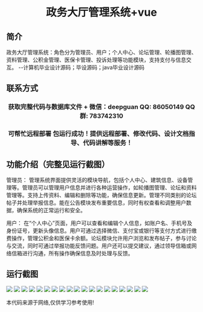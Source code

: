 <p><h1 align="center">政务大厅管理系统+vue</h1></p>

## 简介
政务大厅管理系统：角色分为管理员、用户；个人中心、论坛管理、轮播图管理、资料管理、公积金管理、医保卡管理、投诉处理等功能模块，支持支付与信息交互。    --计算机毕业设计源码；毕设源码；java毕业设计源码


## 联系方式
<p><h3 align="center">获取完整代码与数据库文件 + 微信：deepguan QQ: 86050149 QQ群: 783742310</h3></p>
<p><h3 align="center">可帮忙远程部署 包运行成功！提供远程部署、修改代码、设计文档指导、代码讲解等服务！</h3></p>

## 功能介绍（完整见运行截图）
管理员： 管理系统界面提供灵活的模块导航，包括个人中心、建筑信息、设备管理等。管理员可以管理用户信息并进行各种运营操作，如轮播图管理、论坛和资料管理等。支持上传资料、编辑和删除等功能，确保信息更新。管理不同类别的论坛帖子并处理举报信息。能在公告模块发布重要信息，同时有权查看和调整用户数据，确保系统的正常运行和安全。

用户： 在“个人中心”页面，用户可以查看和编辑个人信息，如账户名、手机号及身份证号，更新头像信息。用户可通过选择微信、支付宝或银行等支付方式进行缴费操作，管理公积金和医保卡余额。论坛模块允许用户浏览和发布帖子，参与讨论与交流，同时可通过举报功能反馈问题。用户还可以提交建议，通过领导信箱或网络信箱进行沟通，所有操作确保信息及时处理与反馈。


## 运行截图
![](img/001.jpg)
![](img/002.jpg)
![](img/003.jpg)
![](img/004.jpg)
![](img/005.jpg)
![](img/006.jpg)
![](img/007.jpg)
![](img/008.jpg)
![](img/009.jpg)
![](img/010.jpg)
![](img/011.jpg)
![](img/012.jpg)
![](img/013.jpg)
![](img/014.jpg)
![](img/015.jpg)
![](img/016.jpg)
![](img/017.jpg)
![](img/018.jpg)
![](img/019.jpg)

<p>本代码来源于网络,仅供学习参考使用!</p>
